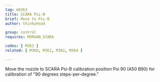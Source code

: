 ```yaml
---
tag: m0363
title: SCARA Psi-B
brief: Move to Psi-B
author: thinkyhead

group: control
requires: MORGAN_SCARA

codes: [ M363 ]
related: [ M360, M361, M362, M364 ]

---
```


Move the nozzle to SCARA Psi-B calibration position Psi 90 (A50 B90) for calibration of "90 degrees steps-per-degree."
